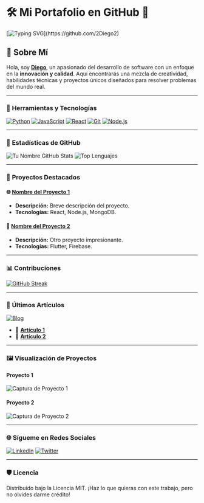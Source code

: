 # 🛠️ **Mi Portafolio en GitHub** 🎨

[![Typing SVG](https://readme-typing-svg.demolab.com?font=Fira+Code&size=30&pause=1000&color=F79A4D&width=435&lines=%C2%A1Hola!+Bienvenidos+a+mi+repositorio!;%C2%A1Explora+mi+trabajo+y+proyectos!)](https://github.com/2Diego2)

## 🎯 **Sobre Mí**
Hola, soy **[Diego](#)**, un apasionado del desarrollo de software con un enfoque en la **innovación y calidad**. Aquí encontrarás una mezcla de creatividad, habilidades técnicas y proyectos únicos diseñados para resolver problemas del mundo real.

---

### 🧰 **Herramientas y Tecnologías**
[![Python](https://img.shields.io/badge/Python-3776AB?style=for-the-badge&logo=python&logoColor=white)](https://www.python.org/)
[![JavaScript](https://img.shields.io/badge/JavaScript-F7DF1E?style=for-the-badge&logo=javascript&logoColor=black)](https://developer.mozilla.org/en-US/docs/Web/JavaScript)
[![React](https://img.shields.io/badge/React-61DAFB?style=for-the-badge&logo=react&logoColor=black)](https://reactjs.org/)
[![Git](https://img.shields.io/badge/Git-F05032?style=for-the-badge&logo=git&logoColor=white)](https://git-scm.com/)
[![Node.js](https://img.shields.io/badge/Node.js-339933?style=for-the-badge&logo=nodedotjs&logoColor=white)](https://nodejs.org/)

---

### 🌟 **Estadísticas de GitHub**
![Tu Nombre GitHub Stats](https://github-readme-stats.vercel.app/api?username=2Diego2&show_icons=true&theme=radical)
![Top Lenguajes](https://github-readme-stats.vercel.app/api/top-langs/?username=2Diego2&layout=compact&theme=radical)

---

### 🚀 **Proyectos Destacados**
#### 🌐 **[Nombre del Proyecto 1](#)**
- **Descripción:** Breve descripción del proyecto.
- **Tecnologías:** React, Node.js, MongoDB.

#### 📱 **[Nombre del Proyecto 2](#)**
- **Descripción:** Otro proyecto impresionante.
- **Tecnologías:** Flutter, Firebase.

---

### 📊 **Contribuciones**
[![GitHub Streak](https://github-readme-streak-stats.herokuapp.com?user=tu_usuario&theme=radical&hide_border=true)](https://git.io/streak-stats)

---

### 📝 **Últimos Artículos**
[![Blog](https://img.shields.io/badge/Medium-Blog-03a57a?style=for-the-badge&logo=medium&logoColor=white)](https://medium.com/@tu_usuario)

- 🌟 **[Artículo 1](#)**
- 🌟 **[Artículo 2](#)**

---

### 🖼️ **Visualización de Proyectos**
#### Proyecto 1
![Captura de Proyecto 1](https://via.placeholder.com/400x200.png?text=Captura+del+Proyecto+1)

#### Proyecto 2
![Captura de Proyecto 2](https://via.placeholder.com/400x200.png?text=Captura+del+Proyecto+2)

---

### 🌐 **Sígueme en Redes Sociales**
[![LinkedIn](https://img.shields.io/badge/LinkedIn-blue?style=for-the-badge&logo=linkedin&logoColor=white)](https://www.linkedin.com/in/tu_usuario)
[![Twitter](https://img.shields.io/badge/Twitter-1DA1F2?style=for-the-badge&logo=twitter&logoColor=white)](https://twitter.com/tu_usuario)

---

### 🛡️ **Licencia**
Distribuido bajo la Licencia MIT. ¡Haz lo que quieras con este trabajo, pero no olvides darme crédito!
